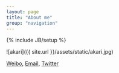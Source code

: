 ```yaml
---
layout: page
title: "About me"
group: "navigation"
---
```

{% include JB/setup %}

![akari]({{ site.url }}/assets/static/akari.jpg)

[Weibo](http://weibo.com/u/1654293217), [Email](mailto:zhangxzheng@gmail.com), [Twitter](https://twitter.com/snorlaxzxz)
